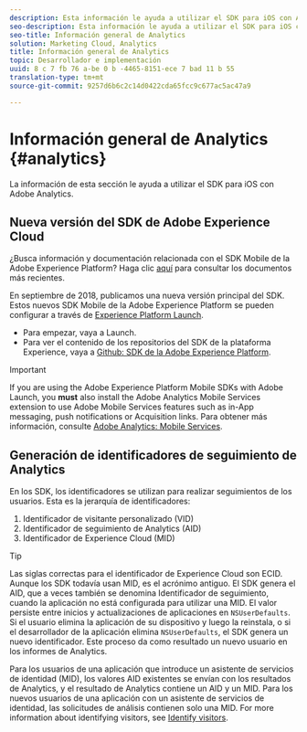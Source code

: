 ```yaml
---
description: Esta información le ayuda a utilizar el SDK para iOS con Adobe Analytics.
seo-description: Esta información le ayuda a utilizar el SDK para iOS con Adobe Analytics.
seo-title: Información general de Analytics
solution: Marketing Cloud, Analytics
title: Información general de Analytics
topic: Desarrollador e implementación
uuid: 8 c 7 fb 76 a-be 0 b -4465-8151-ece 7 bad 11 b 55
translation-type: tm+mt
source-git-commit: 9257d6b6c2c14d0422cda65fcc9c677ac5ac47a9

---
```



# Información general de Analytics {#analytics}

La información de esta sección le ayuda a utilizar el SDK para iOS con Adobe Analytics.

## Nueva versión del SDK de Adobe Experience Cloud

¿Busca información y documentación relacionada con el SDK Mobile de la Adobe Experience Platform? Haga clic [aquí](https://aep-sdks.gitbook.io/docs/) para consultar los documentos más recientes.

En septiembre de 2018, publicamos una nueva versión principal del SDK. Estos nuevos SDK Mobile de la Adobe Experience Platform se pueden configurar a través de [Experience Platform Launch](https://www.adobe.com/experience-platform/launch.html).

* Para empezar, vaya a Launch.
* Para ver el contenido de los repositorios del SDK de la plataforma Experience, vaya a [Github: SDK de la Adobe Experience Platform](https://github.com/Adobe-Marketing-Cloud/acp-sdks).

>[!IMPORTANT]
>
> If you are using the Adobe Experience Platform Mobile SDKs with Adobe Launch, you **must** also install the Adobe Analytics Mobile Services extension to use Adobe Mobile Services features such as in-App messaging, push notifications or Acquisition links. Para obtener más información, consulte [Adobe Analytics: Mobile Services](https://aep-sdks.gitbook.io/docs/using-mobile-extensions/adobe-analytics-mobile-services).

## Generación de identificadores de seguimiento de Analytics

En los SDK, los identificadores se utilizan para realizar seguimientos de los usuarios. Esta es la jerarquía de identificadores:

1. Identificador de visitante personalizado (VID)
2. Identificador de seguimiento de Analytics (AID)
3. Identificador de Experience Cloud (MID)

>[!TIP]
>
>Las siglas correctas para el identificador de Experience Cloud son ECID. Aunque los SDK todavía usan MID, es el acrónimo antiguo.
El SDK genera el AID, que a veces también se denomina Identificador de seguimiento, cuando la aplicación no está configurada para utilizar una MID. El valor persiste entre inicios y actualizaciones de aplicaciones en `NSUserDefaults`. Si el usuario elimina la aplicación de su dispositivo y luego la reinstala, o si el desarrollador de la aplicación elimina `NSUserDefaults`, el SDK genera un nuevo identificador. Este proceso da como resultado un nuevo usuario en los informes de Analytics.

Para los usuarios de una aplicación que introduce un asistente de servicios de identidad (MID), los valores AID existentes se envían con los resultados de Analytics, y el resultado de Analytics contiene un AID y un MID. Para los nuevos usuarios de una aplicación con un asistente de servicios de identidad, las solicitudes de análisis contienen solo una MID. For more information about identifying visitors, see [Identify visitors](https://docs.adobe.com/content/help/en/analytics/export/analytics-data-feed/data-feed-contents/datafeeds-visid.html).
